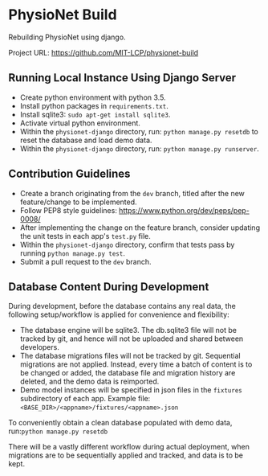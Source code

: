 # PhysioNet Build

Rebuilding PhysioNet using django.

Project URL: https://github.com/MIT-LCP/physionet-build

## Running Local Instance Using Django Server

- Create python environment with python 3.5.
- Install python packages in `requirements.txt`.
- Install sqlite3: `sudo apt-get install sqlite3`.
- Activate virtual python environment.
- Within the `physionet-django` directory, run: `python manage.py resetdb` to reset the database and load demo data.
- Within the `physionet-django` directory, run: `python manage.py runserver`.

## Contribution Guidelines

- Create a branch originating from the `dev` branch, titled after the new feature/change to be implemented.
- Follow PEP8 style guidelines: https://www.python.org/dev/peps/pep-0008/
- After implementing the change on the feature branch, consider updating the unit tests in each app's `test.py` file.
- Within the `physionet-django` directory, confirm that tests pass by running `python manage.py test`.
- Submit a pull request to the `dev` branch.

## Database Content During Development

During development, before the database contains any real data, the following setup/workflow is applied for convenience and flexibility:
- The database engine will be sqlite3. The db.sqlite3 file will not be tracked by git, and hence will not be uploaded and shared between developers.
- The database migrations files will not be tracked by git. Sequential migrations are not applied. Instead, every time a batch of content is to be changed or added, the database file and migration history are deleted, and the demo data is reimported.
- Demo model instances will be specified in json files in the `fixtures` subdirectory of each app. Example file: `<BASE_DIR>/<appname>/fixtures/<appname>.json`

To conveniently obtain a clean database populated with demo data, run:`python manage.py resetdb`

There will be a vastly different workflow during actual deployment, when migrations are to be sequentially applied and tracked, and data is to be kept.
